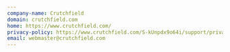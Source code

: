 ```yaml
---
company-name: Crutchfield
domain: crutchfield.com
home: https://www.crutchfield.com/
privacy-policy: https://www.crutchfield.com/S-kUnpdx9o64i/support/privacy.aspx
email: webmaster@crutchfield.com
---
```





